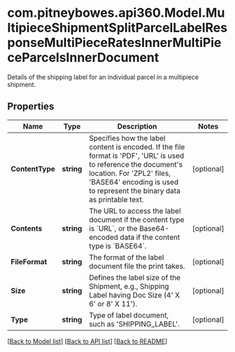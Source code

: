 # com.pitneybowes.api360.Model.MultipieceShipmentSplitParcelLabelResponseMultiPieceRatesInnerMultiPieceParcelsInnerDocument
Details of the shipping label for an individual parcel in a multipiece shipment.

## Properties

Name | Type | Description | Notes
------------ | ------------- | ------------- | -------------
**ContentType** | **string** | Specifies how the label content is encoded. If the file format is &#39;PDF&#39;, &#39;URL&#39; is used to reference the document&#39;s location. For &#39;ZPL2&#39; files, &#39;BASE64&#39; encoding is used to represent the binary data as printable text. | [optional] 
**Contents** | **string** | The URL to access the label document if the content type is &#x60;URL&#x60;, or the Base64-encoded data if the content type is &#x60;BASE64&#x60;. | [optional] 
**FileFormat** | **string** | The format of the label document file the print takes. | [optional] 
**Size** | **string** | Defines the label size of the Shipment, e.g., Shipping Label having Doc Size (4&#39; X 6&#39; or 8&#39; X 11&#39;). | [optional] 
**Type** | **string** | Type of label document, such as &#39;SHIPPING_LABEL&#39;. | [optional] 

[[Back to Model list]](../../README.md#documentation-for-models) [[Back to API list]](../../README.md#documentation-for-api-endpoints) [[Back to README]](../../README.md)

